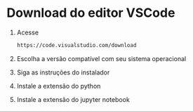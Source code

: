 # Download do editor VSCode

1. Acesse
    ```bash
	https://code.visualstudio.com/download
	```

2. Escolha a versão compatível com seu sistema operacional

3. Siga as instruções do instalador

4. Instale a extensão do python

5. Instale a extensão do jupyter notebook